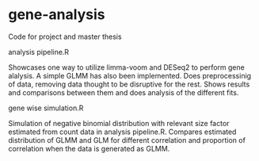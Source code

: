 # gene-analysis
Code for project and master thesis

analysis pipeline.R

Showcases one way to utilize limma-voom and DESeq2 to perform gene alalysis. 
A simple GLMM has also been implemented. 
Does preprocessinig of data, removing data thought to be disruptive for the rest. 
Shows results and comparisons between them and does analysis of the different fits. 

gene wise simulation.R

Simulation of negative binomial distribution with relevant size factor estimated from count data in analysis pipeline.R. 
Compares estimated distribution of GLMM and GLM for different correlation and proportion of correlation when the data is generated as GLMM. 
